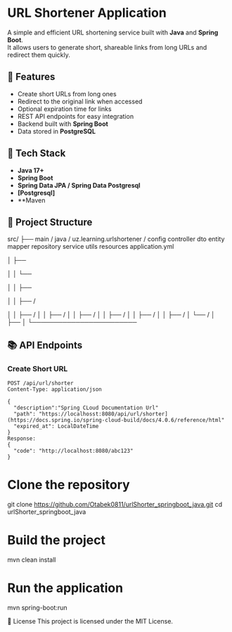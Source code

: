 # URL Shortener Application

A simple and efficient URL shortening service built with **Java** and **Spring Boot**.  
It allows users to generate short, shareable links from long URLs and redirect them quickly.

## 🚀 Features
- Create short URLs from long ones
- Redirect to the original link when accessed
- Optional expiration time for links
- REST API endpoints for easy integration
- Backend built with **Spring Boot**
- Data stored in **PostgreSQL**

## 📌 Tech Stack
- **Java 17+**
- **Spring Boot**
- **Spring Data JPA / Spring Data Postgresql**
- **[Postgresql]**
- **Maven 

## 📂 Project Structure

src/
├── main / java / uz.learning.urlshortener /
config
controller
dto
entity
mapper
repository
service
utils
resources
application.yml

│ ├── 

│ │ └── 

│ │ ├── 

│ │ ├── /

│ │ ├── /
│ │ ├── /
│ │ ├── /
│ │ ├── /
│ │ ├── /
│ │ ├── /
│ └── /
│ ├── 
│ └────────────────────────


## 📚 API Endpoints

### Create Short URL
```http
POST /api/url/shorter
Content-Type: application/json

{
  "description":"Spring CLoud Documentation Url"
  "path": "https://localhosst:8080/api/url/shorter](https://docs.spring.io/spring-cloud-build/docs/4.0.6/reference/html"
  "expired_at": LocalDateTime
}
Response:
{
  "code": "http://localhost:8080/abc123"
}

```
# Clone the repository
git clone https://github.com/Otabek0811/urlShorter_springboot_java.git
cd urlShorter_springboot_java

# Build the project
mvn clean install

# Run the application
mvn spring-boot:run


📜 License
This project is licensed under the MIT License.
